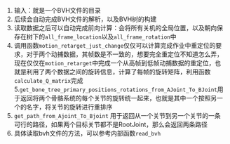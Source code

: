 1. 输入：就是一个BVH文件的目录
2. 后续会自动完成BVH文件的解析，以及BVH树的构建
3. 读取数据之后可以自动完成前向计算：会将所有关机的全局位置，以及朝向保存在树下的`all_frame_location`以及`all_frame_rotation`中
4. 调用函数`motion_retarget_just_change`仅仅可以计算完成作业中重定位的要求，对于两个动捕数据，其帧数是不一致的，想要完全重定位不知道怎么弄，现在仅仅在`motion_retarget`中完成一个从高帧到低帧动捕数据的重定位，也就是利用了两个数据之间的旋转信息，计算了每帧的旋转矩阵，利用函数`calculate_Q_matrix`完成
5.`get_bone_tree_primary_positions_rotations_from_AJoint_To_BJoint`用于返回将两个骨骼系统的每个关节的旋转统一起来，也就是其中一个按照另一个的名字，将关节的旋转进行重排序
6. `get_path_from_Ajoint_To_Bjoint` 用于返回从一个关节到另一个关节的一条可行的路径，如果两个目标关节都不是RootJoint，那么会返回两条路径
7. 具体读取bvh文件的方法，可以参考内部函数`read_bvh`